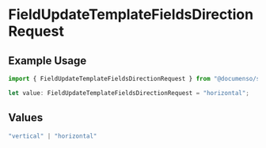 # FieldUpdateTemplateFieldsDirectionRequest

## Example Usage

```typescript
import { FieldUpdateTemplateFieldsDirectionRequest } from "@documenso/sdk-typescript/models/operations";

let value: FieldUpdateTemplateFieldsDirectionRequest = "horizontal";
```

## Values

```typescript
"vertical" | "horizontal"
```